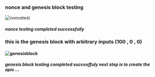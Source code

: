 ###                     nonce and genesis block testing
![noncetest](https://user-images.githubusercontent.com/37848207/183745131-6d415a9a-2b4e-47d4-be93-4352bf75c7ff.png)
##### nonce testing completed successfully 


###                      this is the genesis block with arbitrary inputs (100 , 0 , 0)
#### ![genesisblock](https://user-images.githubusercontent.com/37848207/183741805-4d5ee5b8-5c31-480f-a866-e5b0e979f8e1.png)
##### genesis block testing completed succesffuly  next step is to create the apis ...
